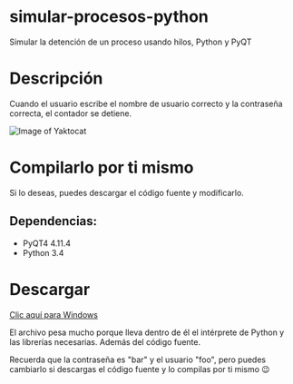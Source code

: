 # simular-procesos-python
Simular la detención de un proceso usando hilos, Python y PyQT

# Descripción
Cuando el usuario escribe el nombre de usuario correcto y la contraseña correcta, el contador se detiene.

![Image of Yaktocat](https://s5.postimg.io/tes5pbs87/2016_09_18_21_13_37_Simular_ejecuci_n_de_proceso.png)

# Compilarlo por ti mismo
Si lo deseas, puedes descargar el código fuente y modificarlo. 
## Dependencias:
* PyQT4 4.11.4
* Python 3.4


# Descargar
[Clic aquí para Windows](https://github.com/parzibyte/simular-procesos-python/releases/download/0.1/main.exe)

El archivo pesa mucho porque lleva dentro de él el intérprete de Python y las librerías necesarias. Además del código fuente.

Recuerda que la contraseña es "bar" y el usuario "foo", pero puedes cambiarlo si descargas el código fuente y lo compilas por ti mismo :wink:
